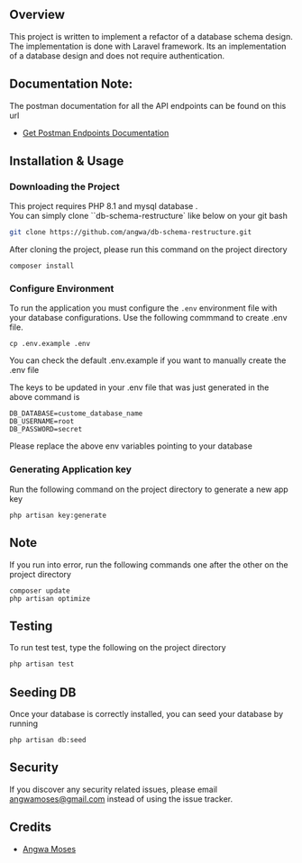 ## Overview 

This project is written to implement a refactor of a database schema design. The implementation is done with Laravel framework. Its an implementation of a database design and does not require authentication. 
## Documentation Note: 
The postman documentation for all the API endpoints can be found on this url
- [Get Postman Endpoints Documentation](https://documenter.getpostman.com/view/13952977/2s9YR9ZtDL)

## Installation & Usage

### Downloading the Project

This project requires PHP 8.1 and mysql database
.  
You can simply clone  ``db-schema-restructure` like below on your git bash

```bash
git clone https://github.com/angwa/db-schema-restructure.git
```
After cloning the project, please run this command on the project directory
```
composer install
```
### Configure Environment
To run the application you must configure the ```.env``` environment file with your database configurations. Use the following commmand to create .env file. 
```
cp .env.example .env

```
You can check the default .env.example if you want to manually create the .env file

The keys to be updated in your .env file that was just generated in the above command is

```
DB_DATABASE=custome_database_name
DB_USERNAME=root
DB_PASSWORD=secret
```

Please replace the above env variables pointing to your database

### Generating  Application key
Run the following command on the project directory to generate a new app key

```
php artisan key:generate
```

## Note
If you run into error, run the following commands one after the other on the project directory
``` 
composer update
php artisan optimize
```

## Testing

To run test test, type the following on the project directory

``` bash
php artisan test
```

## Seeding DB
Once your database is correctly installed, you can seed your database by running
```
php artisan db:seed
```

## Security

If you discover any security related issues, please email angwamoses@gmail.com instead of using the issue tracker.

## Credits

- [Angwa Moses](https://github.com/angwa)


